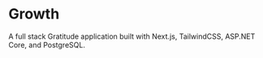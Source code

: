 # Growth

A full stack Gratitude application built with Next.js, TailwindCSS, ASP.NET Core, and PostgreSQL.